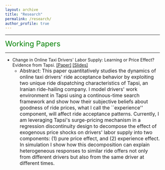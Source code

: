 ```yaml
---
layout: archive
title: "Research"
permalink: /research/
author_profile: true
---
```


---

<font size="5" color="green">Working Papers</font> 

---

- Change in Online Taxi Drivers' Labor Supply: Learning or Price Effect? Evidence from Tapsi. [[Paper]](https://www.dropbox.com/s/usfjiz2foytynd8/tapsi_draft_application2022.pdf?dl=0) [[Slides]](https://www.dropbox.com/s/ekr2eqnptkgv6x2/peyman_tapsi_slides_sep2022_nobuilds.pdf?dl=0)
  - <font size="3.25">Abstract:</font> <font size="3">This paper quantitatively studies the dynamics of online taxi drivers' ride acceptance behavior by exploiting two unique ride dispatching characteristics of Tapsi, an Iranian ride-hailing company. I model drivers' work environment in Tapsi using a continous-time search framework and show how their subjective beliefs about goodness of ride prices, what I call the ``experience'' component, will affect ride acceptance patterns. Currently, I am leveraging Tapsi's surge-pricing mechanism in a regression discontinuity design to decompose the effect of exogenous price shocks on drivers' labor supply into two components: (1) pure price effect, and (2) experience effect. In simulation I show how this decomposition can explain heterogeneous responses to similar ride offers not only from different drivers but also from the same driver at different times.
</font>
